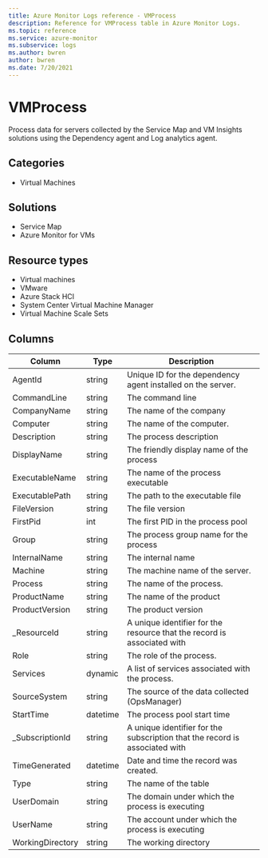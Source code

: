 ```yaml
---
title: Azure Monitor Logs reference - VMProcess
description: Reference for VMProcess table in Azure Monitor Logs.
ms.topic: reference
ms.service: azure-monitor
ms.subservice: logs
ms.author: bwren
author: bwren
ms.date: 7/20/2021
---
```


# VMProcess

 Process data for servers collected by the Service Map and VM Insights solutions using the Dependency agent and Log analytics agent.

## Categories

- Virtual Machines
## Solutions

- Service Map
- Azure Monitor for VMs
## Resource types

- Virtual machines
- VMware
- Azure Stack HCI
- System Center Virtual Machine Manager
- Virtual Machine Scale Sets




## Columns

|Column|Type|Description|
|---|---|---|
|AgentId|string|Unique ID for the dependency agent installed on the server.|
|CommandLine|string|The command line|
|CompanyName|string|The name of the company|
|Computer|string|The name of the computer.|
|Description|string|The process description|
|DisplayName|string|The friendly display name of the process|
|ExecutableName|string|The name of the process executable|
|ExecutablePath|string|The path to the executable file|
|FileVersion|string|The file version|
|FirstPid|int|The first PID in the process pool|
|Group|string|The process group name for the process|
|InternalName|string|The internal name|
|Machine|string|The machine name of the server.|
|Process|string|The name of the process.|
|ProductName|string|The name of the product|
|ProductVersion|string|The product version|
|_ResourceId|string|A unique identifier for the resource that the record is associated with|
|Role|string|The role of the process.|
|Services|dynamic|A list of services associated with the process.|
|SourceSystem|string|The source of the data collected (OpsManager)|
|StartTime|datetime|The process pool start time|
|_SubscriptionId|string|A unique identifier for the subscription that the record is associated with|
|TimeGenerated|datetime|Date and time the record was created.|
|Type|string|The name of the table|
|UserDomain|string|The domain under which the process is executing|
|UserName|string|The account under which the process is executing|
|WorkingDirectory|string|The working directory|

